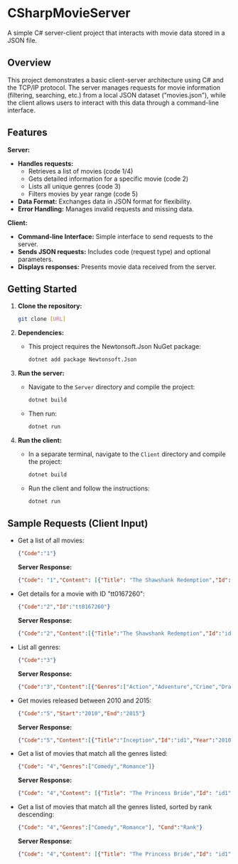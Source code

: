
# CSharpMovieServer 

A simple C# server-client project that interacts with movie data stored in a JSON file.

## Overview

This project demonstrates a basic client-server architecture using C# and the TCP/IP protocol. The server manages requests for movie information (filtering, searching, etc.) from a local JSON dataset ("movies.json"), while the client allows users to interact with this data through a command-line interface.

## Features

**Server:**

* **Handles requests:**
    * Retrieves a list of movies (code 1/4)
    * Gets detailed information for a specific movie (code 2)
    * Lists all unique genres (code 3)
    * Filters movies by year range (code 5)
* **Data Format:**  Exchanges data in JSON format for flexibility.
* **Error Handling:**  Manages invalid requests and missing data.

**Client:**

* **Command-line Interface:** Simple interface to send requests to the server.
* **Sends JSON requests:**  Includes code (request type) and optional parameters.
* **Displays responses:**  Presents movie data received from the server.

## Getting Started

1. **Clone the repository:**

   ```bash
   git clone [URL]
   ```

2. **Dependencies:**

   * This project requires the Newtonsoft.Json NuGet package:
     ```bash
     dotnet add package Newtonsoft.Json
     ```

3. **Run the server:**

   * Navigate to the `Server` directory and compile the project:
     ```bash
     dotnet build
     ```
   * Then run:
     ```bash
     dotnet run
     ```

4. **Run the client:**

   * In a separate terminal, navigate to the `Client` directory and compile the project:
     ```bash
     dotnet build
     ```
   * Run the client and follow the instructions:
     ```bash
     dotnet run
     ```

## Sample Requests (Client Input)

* Get a list of all movies:
  ```json
  {"Code":"1"} 
  ```
   **Server Response:**
  ```json
  {"Code": "1","Content": [{"Title": "The Shawshank Redemption","Id": "id1"},{"Title": "The Godfather","Id": "id2"},...]}
  ```


* Get details for a movie with ID "tt0167260":
  ```json
  {"Code":"2","Id":"tt0167260"}
  ```
  **Server Response:**
  ```json
  {"Code":"2","Content":[{"Title":"The Shawshank Redemption","Id":"id1","Rank":"1","Rating":"9.3","Genres":["Drama"],"Year":"1994","Desc":"Two imprisoned men bond over a number of years, finding solace and eventual redemption through acts of common decency."}]}
  ```


* List all genres:
  ```json
  {"Code":"3"}
  ```
  **Server Response:**
  ```json
  {"Code":"3","Content":[{"Genres":["Action","Adventure","Crime","Drama","Thriller","War","Western",...]}]}
  ```



* Get movies released between 2010 and 2015:
  ```json
  {"Code":"5","Start":"2010","End":"2015"}
  ```
  **Server Response:**
  ```json
  {"Code":"5","Content":[{"Title":"Inception","Id":"id1","Year":"2010"},{"Title":"The King's Speech","Id":"id2","Year":"2010"},...]}
  ```
  

* Get a list of movies that match all the genres listed:
  ```json
  {"Code": "4","Genres":["Comedy","Romance"]}
  ```
   
  **Server Response:**
  ```json
  {"Code": "4","Content": [{"Title": "The Princess Bride","Id": "id1"},{"Title": "Groundhog Day","Id": "id2"},...]}
  ```


* Get a list of movies that match all the genres listed, sorted by rank descending:
  ```json
  {"Code": "4","Genres":["Comedy","Romance"], "Cond":"Rank"} 
  ```
   **Server Response:**
  ```json
  {"Code": "4","Content": [{"Title": "The Princess Bride","Id": "id1"},{"Title": "Groundhog Day","Id": "id2"},...]}  // Movies are sorted by Rank
  ```



